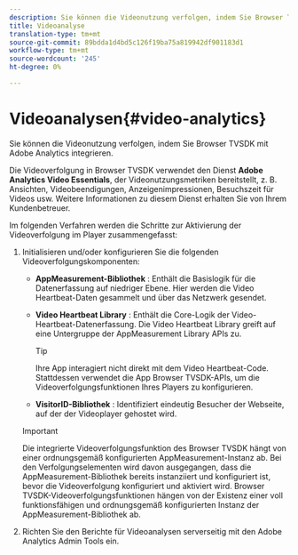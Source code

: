 ```yaml
---
description: Sie können die Videonutzung verfolgen, indem Sie Browser TVSDK mit Adobe Analytics integrieren.
title: Videoanalyse
translation-type: tm+mt
source-git-commit: 89bdda1d4bd5c126f19ba75a819942df901183d1
workflow-type: tm+mt
source-wordcount: '245'
ht-degree: 0%

---
```



# Videoanalysen{#video-analytics}

Sie können die Videonutzung verfolgen, indem Sie Browser TVSDK mit Adobe Analytics integrieren.

Die Videoverfolgung in Browser TVSDK verwendet den Dienst **Adobe Analytics Video Essentials**, der Videonutzungsmetriken bereitstellt, z. B. Ansichten, Videobeendigungen, Anzeigenimpressionen, Besuchszeit für Videos usw. Weitere Informationen zu diesem Dienst erhalten Sie von Ihrem Kundenbetreuer.

Im folgenden Verfahren werden die Schritte zur Aktivierung der Videoverfolgung im Player zusammengefasst:

1. Initialisieren und/oder konfigurieren Sie die folgenden Videoverfolgungskomponenten:

   * **AppMeasurement-Bibliothek** : Enthält die Basislogik für die Datenerfassung auf niedriger Ebene. Hier werden die Video Heartbeat-Daten gesammelt und über das Netzwerk gesendet.
   * **Video Heartbeat Library** : Enthält die Core-Logik der Video-Heartbeat-Datenerfassung. Die Video Heartbeat Library greift auf eine Untergruppe der AppMeasurement Library APIs zu.

      >[!TIP]
      >
      >Ihre App interagiert nicht direkt mit dem Video Heartbeat-Code. Stattdessen verwendet die App Browser TVSDK-APIs, um die Videoverfolgungsfunktionen Ihres Players zu konfigurieren.

   * **VisitorID-Bibliothek** : Identifiziert eindeutig Besucher der Webseite, auf der der Videoplayer gehostet wird.
   >[!IMPORTANT]
   >
   >Die integrierte Videoverfolgungsfunktion des Browser TVSDK hängt von einer ordnungsgemäß konfigurierten AppMeasurement-Instanz ab. Bei den Verfolgungselementen wird davon ausgegangen, dass die AppMeasurement-Bibliothek bereits instanziiert und konfiguriert ist, bevor die Videoverfolgung konfiguriert und aktiviert wird. Browser TVSDK-Videoverfolgungsfunktionen hängen von der Existenz einer voll funktionsfähigen und ordnungsgemäß konfigurierten Instanz der AppMeasurement-Bibliothek ab.

1. Richten Sie den Berichte für Videoanalysen serverseitig mit den Adobe Analytics Admin Tools ein.